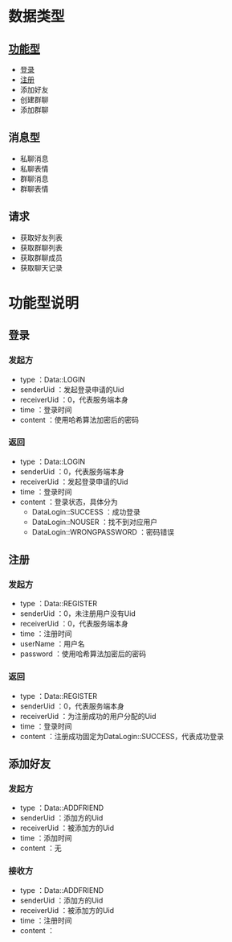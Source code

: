 # 数据类型
## [功能型](#功能型说明)
+ [登录](#登录)
+ [注册](#注册)
+ 添加好友
+ 创建群聊
+ 添加群聊

## 消息型
+ 私聊消息
+ 私聊表情
+ 群聊消息
+ 群聊表情

## 请求
+ 获取好友列表
+ 获取群聊列表
+ 获取群聊成员
+ 获取聊天记录


# 功能型说明
## 登录
### 发起方
+ type          ：Data::LOGIN
+ senderUid     ：发起登录申请的Uid
+ receiverUid   ：0，代表服务端本身
+ time          ：登录时间
+ content       ：使用哈希算法加密后的密码

### 返回
+ type          ：Data::LOGIN
+ senderUid     ：0，代表服务端本身
+ receiverUid   ：发起登录申请的Uid
+ time          ：登录时间
+ content       ：登录状态，具体分为
    + DataLogin::SUCCESS ：成功登录
    + DataLogin::NOUSER ：找不到对应用户
    + DataLogin::WRONGPASSWORD ：密码错误

## 注册
### 发起方
+ type          ：Data::REGISTER
+ senderUid     ：0，未注册用户没有Uid
+ receiverUid   ：0，代表服务端本身
+ time          ：注册时间
+ userName      ：用户名
+ password      ：使用哈希算法加密后的密码

### 返回
+ type          ：Data::REGISTER
+ senderUid     ：0，代表服务端本身
+ receiverUid   ：为注册成功的用户分配的Uid
+ time          ：登录时间
+ content       ：注册成功固定为DataLogin::SUCCESS，代表成功登录

## 添加好友
### 发起方
+ type          ：Data::ADDFRIEND
+ senderUid     ：添加方的Uid
+ receiverUid   ：被添加方的Uid
+ time          ：添加时间
+ content       ：无
### 接收方
+ type          ：Data::ADDFRIEND
+ senderUid     ：添加方的Uid
+ receiverUid   ：被添加方的Uid
+ time          ：注册时间
+ content       ：